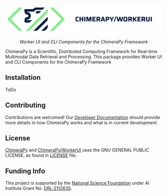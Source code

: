 <p align="center">
  <a href="https://github.com/ChimeraPy/WorkerUI"><img src="./docs/images/banner.png" alt="ChimeraPy/WorkerUI"></a>
</p>
<p align="center">
    <em>Worker UI and CLI Components for the ChimeraPy Framework</em>
</p>
<p align="center">
</p>

ChimeraPy is a Scientific, Distributed Computing Framework for Real-time Multimodal Data Retrieval and Processing. This package provides Worker UI and CLI Components for the ChimeraPy Framework

## Installation
ToDo



## Contributing
Contributions are welcomed! Our [Developer Documentation](https://chimerapy.readthedocs.io/en/latest/developer/index.html) should provide more details in how ChimeraPy works and what is in current development.

## License
[ChimeraPy](https://github.com/ChimeraPy) and [ChimeraPy/WorkerUI](https://github.com/ChimeraPy/WorkerUI) uses the GNU GENERAL PUBLIC LICENSE, as found in [LICENSE](./LICENSE) file.

## Funding Info
This project is supported by the [National Science Foundation](https://www.nsf.gov/) under AI Institute  Grant No. [DRL-2112635](https://www.nsf.gov/awardsearch/showAward?AWD_ID=2112635&HistoricalAwards=false).
